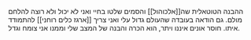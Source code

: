 ההבנה הטוטאלית שה[[אלכוהול]] והסמים שלטו בחיי ואני לא יכול ולא רוצה להלחם מולם. גם הודאה בעובדה שהעולם גדול עלי ואני צריך [[ארגז כלים רוחני]] להתמודד איתו. 
חוסר אונים איננו ויתר, הוא הכרה והבנה של המצב שלי וממנו אני צומח וגדל.